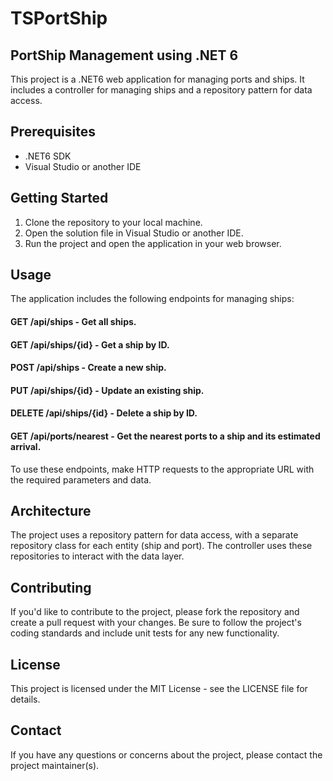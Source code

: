 # TSPortShip
## PortShip Management using .NET 6
This project is a .NET6 web application for managing ports and ships. It includes a controller for managing ships and a repository pattern for data access.

## Prerequisites
* .NET6 SDK
* Visual Studio or another IDE

## Getting Started
1. Clone the repository to your local machine.
2. Open the solution file in Visual Studio or another IDE.
3. Run the project and open the application in your web browser.

## Usage
The application includes the following endpoints for managing ships:

#### GET /api/ships - Get all ships.
#### GET /api/ships/{id} - Get a ship by ID.
#### POST /api/ships - Create a new ship.
#### PUT /api/ships/{id} - Update an existing ship.
#### DELETE /api/ships/{id} - Delete a ship by ID.
#### GET /api/ports/nearest - Get the nearest ports to a ship and its estimated arrival.
To use these endpoints, make HTTP requests to the appropriate URL with the required parameters and data.

## Architecture
The project uses a repository pattern for data access, with a separate repository class for each entity (ship and port). The controller uses these repositories to interact with the data layer.

## Contributing
If you'd like to contribute to the project, please fork the repository and create a pull request with your changes. Be sure to follow the project's coding standards and include unit tests for any new functionality.

## License
This project is licensed under the MIT License - see the LICENSE file for details.

## Contact
If you have any questions or concerns about the project, please contact the project maintainer(s).
